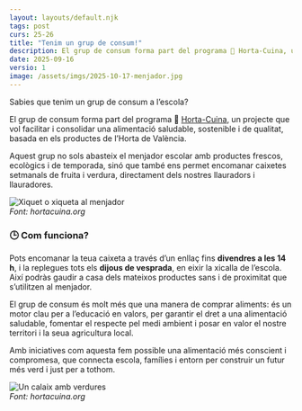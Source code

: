 ```yaml
---
layout: layouts/default.njk
tags: post
curs: 25-26
title: "Tenim un grup de consum!"
description: El grup de consum forma part del programa 🥕 Horta-Cuina, un projecte que vol facilitar i consolidar una alimentació saludable, sostenible i de qualitat, basada en els productes de l’Horta de València. 🌾
date: 2025-09-16
versio: 1
image: /assets/imgs/2025-10-17-menjador.jpg
---
```


Sabies que tenim un grup de consum a l’escola?

El grup de consum forma part del programa 🥕 [Horta-Cuina](https://www.hortacuina.org/), un projecte que vol facilitar i consolidar una alimentació saludable, sostenible i de qualitat, basada en els productes de l’Horta de València.

Aquest grup no sols abasteix el menjador escolar amb productes frescos, ecològics i de temporada, sinó que també ens permet encomanar caixetes setmanals de fruita i verdura, directament dels nostres llauradors i llauradores.


![Xiquet o xiqueta al menjador](/assets/imgs/2025-10-17-menjador.jpg)<br>
_Font: hortacuina.org_

### 🕒 Com funciona?

Pots encomanar la teua caixeta a través d’un enllaç fins **divendres a les 14 h**, i la replegues tots els **dijous de vesprada**, en eixir la xicalla de l’escola. Així podràs gaudir a casa dels mateixos productes sans i de proximitat que s’utilitzen al menjador.

El grup de consum és molt més que una manera de comprar aliments: és un motor clau per a l’educació en valors, per garantir el dret a una alimentació saludable, fomentar el respecte pel medi ambient i posar en valor el nostre territori i la seua agricultura local.

Amb iniciatives com aquesta fem possible una alimentació més conscient i compromesa, que connecta escola, famílies i entorn per construir un futur més verd i just per a tothom.

![Un calaix amb verdures](/assets/imgs/2025-10-17-horta.jpg)<br>
_Font: hortacuina.org_
